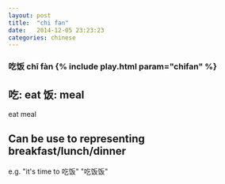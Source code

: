 ```yaml
---
layout: post
title:  "chi fan"
date:   2014-12-05 23:23:23
categories: chinese
---
```

### 吃饭 chī fàn {% include play.html param="chifan" %}

吃: eat
饭: meal
-----------
eat meal

Can be use to representing breakfast/lunch/dinner
-----------

e.g.
"it's time to 吃饭"
"吃饭饭"
